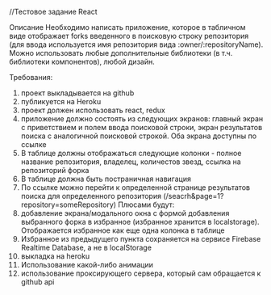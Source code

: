 //Тестовое задание React

Описание
Необходимо написать приложение, которое в табличном виде отображает forks введенного в поисковую строку репозитория (для ввода используется имя репозитория вида :owner/:repositoryName). Можно использовать любые дополнительные библиотеки (в т.ч. библиотеки компонентов), любой дизайн.

Требования:
1)	проект выкладывается на github
2)	публикуется на Heroku
3)	проект должен использовать react, redux
4)	приложение должно состоять из следующих экранов: главный экран с приветствием и полем ввода поисковой строки, экран результатов поиска с аналогичной поисковой строкой. Оба экрана доступны по ссылке
5)	В таблице должны отображаться следующие колонки - полное название репозитория, владелец, количестов звезд, ссылка на репозиторий форка
6)	В таблице должна быть постраничная навигация
7)	По ссылке можно перейти к определенной странице результатов поиска для определенного репозитория (/seacrh&page=1?repository=someRepository)
Плюсами будут:
1)	добавление экрана/модального окна с формой добавления выбранного форка в избранное (избранное хранится в localstorage). Отображается избранное как еще одна колонка в таблице
2)	Избранное из предыдущего пункта сохраняется на сервисе Firebase Realtime Database, а не в localStorage
3)	выкладка на heroku
4)	Использование какой-либо анимации
5)	использование проксирующего сервера, который сам обращается к github  api
